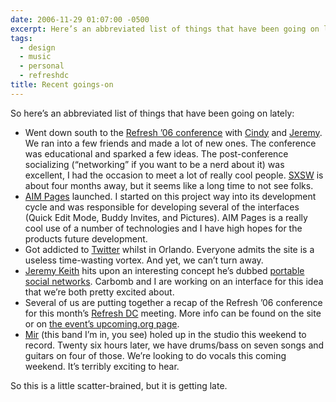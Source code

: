 ```yaml
---
date: 2006-11-29 01:07:00 -0500
excerpt: Here’s an abbreviated list of things that have been going on lately.
tags:
  - design
  - music
  - personal
  - refreshdc
title: Recent goings-on
---
```


So here’s an abbreviated list of things that have been going on lately:

- Went down south to the [Refresh ’06 conference](http://refresh06.com/) with [Cindy](http://www.cindyli.com/) and [Jeremy](http://www.carbauja.com/). We ran into a few friends and made a lot of new ones. The conference was educational and sparked a few ideas. The post-conference socializing (“networking” if you want to be a nerd about it) was excellent, I had the occasion to meet a lot of really cool people. [SXSW](http://www.sxsw.com/) is about four months away, but it seems like a long time to not see folks.
- [AIM Pages](http://www.aimpages.com/) launched. I started on this project way into its development cycle and was responsible for developing several of the interfaces (Quick Edit Mode, Buddy Invites, and Pictures). AIM Pages is a really cool use of a number of technologies and I have high hopes for the products future development.
- Got addicted to [Twitter](http://www.twitter.com/) whilst in Orlando. Everyone admits the site is a useless time-wasting vortex. And yet, we can’t turn away.
- [Jeremy Keith](http://www.adactio.com/) hits upon an interesting concept he’s dubbed [portable social networks](http://adactio.com/journal/1212/). Carbomb and I are working on an interface for this idea that we’re both pretty excited about.
- Several of us are putting together a recap of the Refresh ’06 conference for this month’s [Refresh DC](http://refresh-dc.org/) meeting. More info can be found on the site or on [the event’s upcoming.org page](http://upcoming.org/event/126801/).
- [Mir](http://www.mir-rock.com/) (this band I’m in, you see) holed up in the studio this weekend to record. Twenty six hours later, we have drums/bass on seven songs and guitars on four of those. We’re looking to do vocals this coming weekend. It’s terribly exciting to hear.

So this is a little scatter-brained, but it is getting late.
